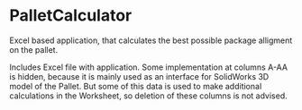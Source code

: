# PalletCalculator
Excel based application, that calculates the best possible package alligment on the pallet.

Includes Excel file with application. Some implementation at columns A-AA is hidden, because
it is mainly used as an interface for SolidWorks 3D model of the Pallet. But some of this data is used
to make additional calculations in the Worksheet, so deletion of these columns is not advised.
